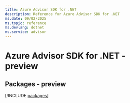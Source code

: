 ```yaml
---
title: Azure Advisor SDK for .NET
description: Reference for Azure Advisor SDK for .NET
ms.date: 09/02/2025
ms.topic: reference
ms.devlang: dotnet
ms.service: advisor
---
```

# Azure Advisor SDK for .NET - preview
## Packages - preview
[!INCLUDE [packages](advisor-index.md)]
